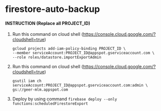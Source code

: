 # firestore-auto-backup

#### INSTRUCTION (Replace all PROJECT_ID)
1. Run this command on cloud shell (https://console.cloud.google.com/?cloudshell=true)
    ```
    gcloud projects add-iam-policy-binding PROJECT_ID \
    --member serviceAccount:PROJECT_ID@appspot.gserviceaccount.com \
    --role roles/datastore.importExportAdmin
    ```
2. Run this command on cloud shell (https://console.cloud.google.com/?cloudshell=true)
    ```
    gsutil iam ch serviceAccount:PROJECT_ID@appspot.gserviceaccount.com:admin \
    gs://geer-mlm.appspot.com
    ```
3. Deploy by using command ```firebase deploy --only functions:scheduledFirestoreExport```
